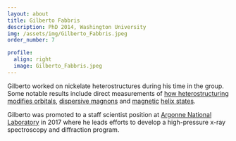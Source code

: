 ```yaml
---
layout: about
title: Gilberto Fabbris
description: PhD 2014, Washington University
img: /assets/img/Gilberto_Fabbris.jpeg
order_number: 7

profile:
  align: right
  image: Gilberto_Fabbris.jpeg
---
```


Gilberto worked on nickelate heterostructures during his time in the group. Some notable results include direct measurements of [how heterostructuring modifies orbitals](/publications/#fabbris2016orbital), [dispersive magnons](/publications/#fabbris2017doping) and [magnetic](/publications/#hoffman2016oscillatory) [helix states](/publications/#fabbris2018emergent).

Gilberto was promoted to a staff scientist position at [Argonne National Laboratory](https://www.anl.gov/profile/gilberto-fabbris) in 2017 where he leads efforts to develop a high-pressure x-ray spectroscopy and diffraction program.
